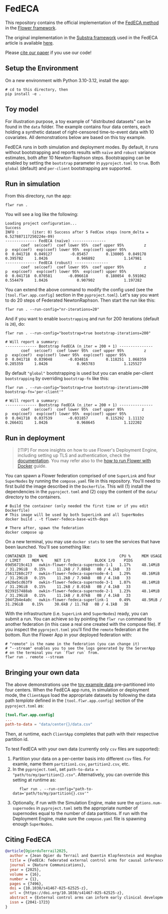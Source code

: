 # FedECA

This repository contains the official implementation of the [FedECA method](https://doi.org/10.1038/s41467-025-62525-z) in the [Flower framework](https://flower.ai/).

The original implementation in the [Substra framework](https://docs.substra.org/en/stable/) used in the FedECA article is available [here](https://github.com/owkin/fedeca).

Please [cite our paper](#citing-fedeca) if you use our code!


## Setup the Environment

On a new environment with Python 3.10-3.12, install the app:

```shell
# cd to this directory, then
pip install -e .
```


## Toy model

For illustration purpose, a toy example of "distributed datasets" can be found in the `data` folder. The example contains four data centers, each holding a synthetic dataset of right-censored time-to-event data with 10 covariates. All demonstrations below are based on this toy example.

FedECA runs in both simulation and deployment modes. By default, it runs without bootstrapping and reports results with `naïve` and `robust` variance estimates, both after 10 Newton-Raphson steps. Bootstrapping can be enabled by setting the `bootstrap` parameter in `pyproject.toml` to `true`. Both `global` (default) and `per-client` bootstrapping are supported.


## Run in simulation

From this directory, run the app:

```shell
flwr run .
```

You will see a log like the following:

```shell
Loading project configuration...
Success
INFO :      (iter: 0) Success after 5 FedCox steps (norm_delta = 6.527887117250224e-09)
-------------- FedECA (naïve) ---------------
       coef  se(coef)  coef lower 95%  coef upper 95%         z         p  exp(coef)  exp(coef) lower 95%  exp(coef) upper 95%
0  0.041718  0.049127        -0.05457        0.138005  0.849178  0.395782     1.0426             0.946892             1.147981
-------------- FedECA (robust) ---------------
       coef  se(coef)  coef lower 95%  coef upper 95%         z         p  exp(coef)  exp(coef) lower 95%  exp(coef) upper 95%
0  0.041718  0.070581       -0.096618        0.180054  0.591062  0.554479     1.0426             0.907902             1.197282
```

You can extend the above command to modify the config used (see the `[tool.flwr.app.config]` section in the `pyproject.toml`). Let's say you want to do 20 steps of Federated NewtonRaphson. Then start the run like this:

```shell
flwr run . --run-config="nr-iterations=20"
```

And if you want to enable `bootstrapping` and run for 200 iterations (default is `20`), do:

```shell
flwr run . --run-config="bootstrap=true bootstrap-iterations=200"

# Will report a summary:
-------------- Bootstrap FedECA (n_iter = 200 + 1) ---------------
       coef  se(coef)  coef lower 95%  coef upper 95%         z         p  exp(coef)  exp(coef) lower 95%  exp(coef) upper 95%
0  0.041718  0.039048       -0.034816        0.118251  1.068359  0.285359     1.0426             0.965783             1.125527
```

By default `"global"` bootstrapping is used but you can enable per-client `bootstrapping` by overriding `bootstrap-fn` like this:

```shell
flwr run . --run-config="bootstrap=true bootstrap-iterations=200 bootstrap-fn='per-client'"

# Will report a summary:
-------------- Bootstrap FedECA (n_iter = 200 + 1) ---------------
       coef  se(coef)  coef lower 95%  coef upper 95%        z         p  exp(coef)  exp(coef) lower 95%  exp(coef) upper 95%
0  0.041718  0.037539       -0.031857        0.115292  1.11132  0.266431     1.0426             0.968645             1.122202
```


## Run in deployment

> \[!TIP\]
> For more insights on how to use Flower's Deployment Engine, including setting up TLS and authentication, check the [documentation](https://flower.ai/docs/framework/deploy.html). You may refer also to the [how to run Flower with Docker](https://flower.ai/docs/framework/docker/index.html) guide.

You can spawn a Flower federation comprised of one `SuperLink` and four `SuperNodes` by running the `compose.yaml` file in this repository. You'll need to first build the image described in the `Dockerfile`. This will (1) install the dependencies in the `pyproject.toml` and (2) copy the content of the `data/` directory to the containers.

```shell
# Build the container (only needed the first time or if you edit Dockerfile)
# This image will be used by both SuperLink and all SuperNodes
docker build . -t flower-fedeca-base-with-deps

# There after, spawn the federation
docker compose up
```

On a new terminal, you may use `docker stats` to see the services that have been launched. You'll see something like:

```shell
CONTAINER ID   NAME                                CPU %     MEM USAGE / LIMIT     MEM %     NET I/O           BLOCK I/O    PIDS
69d56719c413   owkin-flower-fedeca-supernode-1-1   1.17%     48.14MiB / 31.29GiB   0.15%     11.2kB / 7.88kB   0B / 4.1kB   33
25617260c2f7   owkin-flower-fedeca-supernode-4-1   1.29%     48.16MiB / 31.29GiB   0.15%     11.2kB / 7.94kB   0B / 4.1kB   33
e628e5cd63f9   owkin-flower-fedeca-supernode-3-1   1.07%     48.14MiB / 31.29GiB   0.15%     11.2kB / 8.01kB   0B / 4.1kB   33
9239157488ab   owkin-flower-fedeca-supernode-2-1   1.23%     48.14MiB / 31.29GiB   0.15%     11.1kB / 8.07kB   0B / 4.1kB   33
204f2b4e4a0c   owkin-flower-fedeca-superlink-1     0.49%     48.5MiB / 31.29GiB    0.15%     30.6kB / 11.7kB   0B / 4.1kB   38
```

With the infrastructure (i.e. `SuperLink` and `SuperNodes`) ready, you can submit a run. You can achieve so by pointing the `flwr run` command to another federation (in this case a real one created with the compose file). If you inspect the `pyproject.toml` you'll find the `remote` federation at the bottom. Run the Flower App in your deployed federation with:

```shell
# "remote" is the name in the federation (you can change it)
# "--stream" enables you to see the logs generated by the ServerApp
# on the terminal you run `flwr run` from.
flwr run . remote --stream
```

## Bringing your own data

The above demonstrations use the [toy example data](#toy-model) pre-partitioned into four centers. When the FedECA app runs, in simulation or deployment mode, the `ClientApp`s load the appropriate datasets by following the data path _template_ defined in the `[tool.flwr.app.config]` section of the `pyproject.toml` as:

```TOML
[tool.flwr.app.config]
...
path-to-data = "data/center{}/data.csv"
```
Then, at runtime, each `ClientApp` completes that path with their respective partition id. 

To test FedECA with your own data (currently only `csv` files are supported):
1. Partition your data on a per-center basis into different `csv` files. For examle, name them `partition1.csv`, `partition2.csv`, etc.
2. In the `pyproject.toml`, set `path-to-data = "path/to/my/partition{}.csv"`. Alternatively, you can override this setting at runtime as:
    ```shell
       flwr run . --run-config="path-to-data='path/to/my/partition{}.csv'"
    ```
3. Optionally, if run with the Simulation Engine, make sure the `options.num-supernodes` in `pyproject.toml` sets the appropriate number of supernodes equal to the number of data partitions. If run with the Deployment Engine, make sure the `compose.yaml` file is spawning enough `SuperNodes`.


## Citing FedECA

```bibtex
@article{OgierduTerrail2025,
  author = {Jean Ogier du Terrail and Quentin Klopfenstein and Honghao Li and Imke Mayer and Nicolas Loiseau and Mohammad Hallal and Michael Debouver and Thibault Camalon and Thibault Fouqueray and Jorge Arellano Castro and Zahia Yanes and Laëtitia Dahan and Julien Taïeb and Pierre Laurent-Puig and Jean-Baptiste Bachet and Shulin Zhao and Remy Nicolle and Jérôme Cros and Daniel Gonzalez and Robert Carreras-Torres and Adelaida Garcia Velasco and Kawther Abdilleh and Sudheer Doss and Félix Balazard and Mathieu Andreux},
  title = {FedECA: federated external control arms for causal inference with time-to-event data in distributed settings},
  journal = {Nature Communications},
  year = {2025},
  volume = {16},
  number = {1},
  pages = {7496},
  doi = {10.1038/s41467-025-62525-z},
  url = {https://doi.org/10.1038/s41467-025-62525-z},
  abstract = {External control arms can inform early clinical development of experimental drugs and provide efficacy evidence for regulatory approval. However, accessing sufficient real-world or historical clinical trials data is challenging. Indeed, regulations protecting patients’ rights by strictly controlling data processing make pooling data from multiple sources in a central server often difficult. To address these limitations, we develop a method that leverages federated learning to enable inverse probability of treatment weighting for time-to-event outcomes on separate cohorts without needing to pool data. To showcase its potential, we apply it in different settings of increasing complexity, culminating with a real-world use-case in which our method is used to compare the treatment effect of two approved chemotherapy regimens using data from three separate cohorts of patients with metastatic pancreatic cancer. By sharing our code, we hope it will foster the creation of federated research networks and thus accelerate drug development.},
  issn = {2041-1723}
}
```

